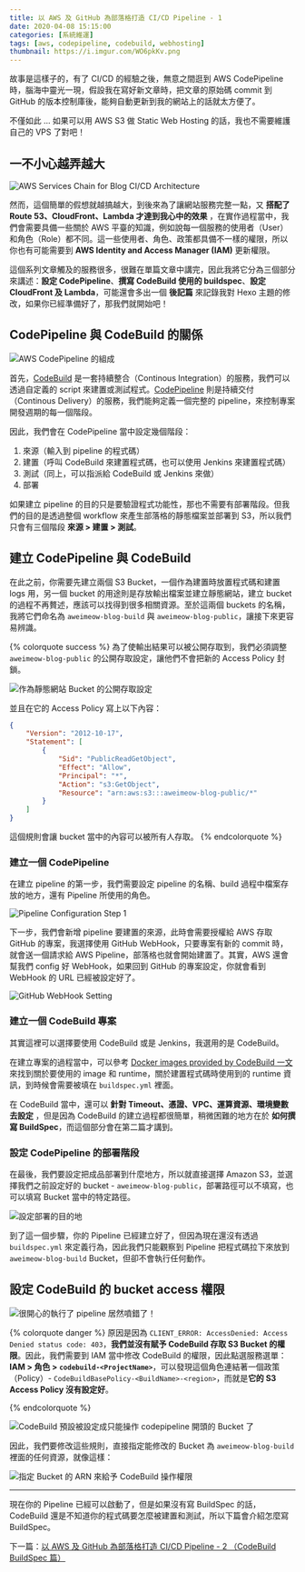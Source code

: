 ```yaml
---
title: 以 AWS 及 GitHub 為部落格打造 CI/CD Pipeline - 1
date: 2020-04-08 15:15:00
categories: [系統維運]
tags: [aws, codepipeline, codebuild, webhosting]
thumbnail: https://i.imgur.com/WO6pkKv.png
---
```


故事是這樣子的，有了 CI/CD 的經驗之後，無意之間逛到 AWS CodePipeline 時，腦海中靈光一現，假設我在寫好新文章時，把文章的原始碼 commit 到 GitHub 的版本控制庫後，能夠自動更新到我的網站上的話就太方便了。

不僅如此 ... <!-- more -->如果可以用 AWS S3 做 Static Web Hosting 的話，我也不需要維護自己的 VPS 了對吧！

## 一不小心越弄越大

![AWS Services Chain for Blog CI/CD Architecture](https://i.imgur.com/WO6pkKv.png)

然而，這個簡單的假想就越搞越大，到後來為了讓網站服務完整一點，又 **搭配了 Route 53、CloudFront、Lambda 才達到我心中的效果** ，在實作過程當中，我們會需要具備一些關於 AWS 平臺的知識，例如說每一個服務的使用者（User）和角色（Role）都不同。這一些使用者、角色、政策都具備不一樣的權限，所以你也有可能需要到 **AWS Identity and Access Manager (IAM)** 更新權限。

這個系列文章觸及的服務很多，很難在單篇文章中講完，因此我將它分為三個部分來講述：**設定 CodePipeline**、**撰寫 CodeBuild 使用的 buildspec**、**設定 CloudFront 及 Lambda**，可能還會多出一個 **後記篇** 來記錄我對 Hexo 主題的修改，如果你已經準備好了，那我們就開始吧！

## CodePipeline 與 CodeBuild 的關係

![AWS CodePipeline 的組成](https://i.imgur.com/2yYqaTk.png)

首先，[CodeBuild](https://aws.amazon.com/tw/codebuild/) 是一套持續整合（Continous Integration）的服務，我們可以透過自定義的 script 來建置或測試程式。[CodePipeline](https://aws.amazon.com/tw/codepipeline/) 則是持續交付（Continous Delivery）的服務，我們能夠定義一個完整的 pipeline，來控制專案開發週期的每一個階段。

因此，我們會在 CodePipeline 當中設定幾個階段：
1. 來源（輸入到 pipeline 的程式碼）
2. 建置（呼叫 CodeBuild 來建置程式碼，也可以使用 Jenkins 來建置程式碼）
3. 測試（同上，可以指派給 CodeBuild 或 Jenkins 來做）
4. 部署

如果建立 pipeline 的目的只是要驗證程式功能性，那也不需要有部署階段。但我們的目的是透過整個 workflow 來產生部落格的靜態檔案並部署到 S3，所以我們只會有三個階段 **來源 > 建置 > 測試**。

## 建立 CodePipeline 與 CodeBuild

在此之前，你需要先建立兩個 S3 Bucket，一個作為建置時放置程式碼和建置 logs 用，另一個 bucket 的用途則是存放輸出檔案並建立靜態網站，建立 bucket 的過程不再贅述，應該可以找得到很多相關資源。至於這兩個 buckets 的名稱，我將它們命名為 `aweimeow-blog-build` 與 `aweimeow-blog-public`，讓接下來更容易辨識。

{% colorquote success %}
為了使輸出結果可以被公開存取到，我們必須調整 `aweimeow-blog-public` 的公開存取設定，讓他們不會把新的 Access Policy 封鎖。

![作為靜態網站 Bucket 的公開存取設定](https://i.imgur.com/ty84J2H.png)

並且在它的 Access Policy 寫上以下內容：

```json
{
    "Version": "2012-10-17",
    "Statement": [
        {
            "Sid": "PublicReadGetObject",
            "Effect": "Allow",
            "Principal": "*",
            "Action": "s3:GetObject",
            "Resource": "arn:aws:s3:::aweimeow-blog-public/*"
        }
    ]
}
```

這個規則會讓 bucket 當中的內容可以被所有人存取。
{% endcolorquote %}

### 建立一個 CodePipeline

在建立 pipeline 的第一步，我們需要設定 pipeline 的名稱、build 過程中檔案存放的地方，還有 Pipeline 所使用的角色。

![Pipeline Configuration Step 1](https://i.imgur.com/LbX5uZ1.png)

下一步，我們會新增 pipeline 要建置的來源，此時會需要授權給 AWS 存取 GitHub 的專案，我選擇使用 GitHub WebHook，只要專案有新的 commit 時，就會送一個請求給 AWS Pipeline，部落格也就會開始建置了。其實，AWS 還會幫我們 config 好 WebHook，如果回到 GitHub 的專案設定，你就會看到 WebHook 的 URL 已經被設定好了。

![GitHub WebHook Setting](https://i.imgur.com/Aadu3Y9.png)

### 建立一個 CodeBuild 專案

其實這裡可以選擇要使用 CodeBuild 或是 Jenkins，我選用的是 CodeBuild。

在建立專案的過程當中，可以參考 [Docker images provided by CodeBuild 一文](https://docs.aws.amazon.com/codebuild/latest/userguide/build-env-ref-available.html) 來找到關於要使用的 image 和 runtime，關於建置程式碼時使用到的 runtime 資訊，到時候會需要被填在 `buildspec.yml` 裡面。

在 CodeBuild 當中，還可以 **針對 Timeout、憑證、VPC、運算資源、環境變數去設定** ，但是因為 CodeBuild 的建立過程都很簡單，稍微困難的地方在於 **如何撰寫 BuildSpec**，而這個部分會在第二篇才講到。

### 設定 CodePipeline 的部署階段

在最後，我們要設定把成品部署到什麼地方，所以就直接選擇 Amazon S3，並選擇我們之前設定好的 bucket - `aweimeow-blog-public`，部署路徑可以不填寫，也可以填寫 Bucket 當中的特定路徑。

![設定部署的目的地](https://i.imgur.com/zM453dn.png)

到了這一個步驟，你的 Pipeline 已經建立好了，但因為現在還沒有透過 `buildspec.yml` 來定義行為，因此我們只能觀察到 Pipeline 把程式碼拉下來放到 `aweimeow-blog-build` Bucket，但卻不會執行任何動作。

## 設定 CodeBuild 的 bucket access 權限

![很開心的執行了 pipeline 居然噴錯了！](https://i.imgur.com/stLZO7c.png)

{% colorquote danger %}
原因是因為 `CLIENT_ERROR: AccessDenied: Access Denied status code: 403`，**我們並沒有賦予 CodeBuild 存取 S3 Bucket 的權限**。因此，我們需要到 IAM 當中修改 CodeBuild 的權限，因此點選服務選單：**IAM > 角色 > `codebuild-<ProjectName>`**，可以發現這個角色連結著一個政策（Policy）- `CodeBuildBasePolicy-<BuildName>-<region>`，而就是**它的 S3 Access Policy 沒有設定好**。

{% endcolorquote %}

![CodeBuild 預設被設定成只能操作 codepipeline 開頭的 Bucket 了](https://i.imgur.com/gMH8HnL.png)

因此，我們要修改這些規則，直接指定能修改的 Bucket 為 `aweimeow-blog-build` 裡面的任何資源，就像這樣：

![指定 Bucket 的 ARN 來給予 CodeBuild 操作權限](https://i.imgur.com/OhSfM7R.png)


<hr>

現在你的 Pipeline 已經可以啟動了，但是如果沒有寫 BuildSpec 的話，CodeBuild 還是不知道你的程式碼要怎麼被建置和測試，所以下篇會介紹怎麼寫 BuildSpec。

下一篇：[以 AWS 及 GitHub 為部落格打造 CI/CD Pipeline - 2 （CodeBuild BuildSpec 篇）](/aws-codepipeline-build-cicd-blog-2/)
